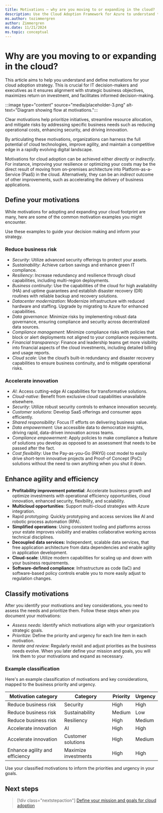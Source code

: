 ```yaml
---
title: Motivations – why are you moving to or expanding in the cloud? 
description: Use the Cloud Adoption Framework for Azure to understand the motivations behind cloud migration that can help produce more successful business outcomes.
ms.author: tozimmergren
author: Zimmergren
ms.date: 11/21/2024
ms.topic: conceptual
---
```


# Why are you moving to or expanding in the cloud?

This article aims to help you understand and define motivations for your cloud adoption strategy. This is crucial for IT decision-makers and executives as it ensures alignment with strategic business objectives, maximizes return on investment, and facilitates informed decision-making.

:::image type="content" source="media/placeholder-3.png" alt-text="Diagram showing flow at motivations.":::

Clear motivations help prioritize initiatives, streamline resource allocation, and mitigate risks by addressing specific business needs such as reducing operational costs, enhancing security, and driving innovation.  

By articulating these motivations, organizations can harness the full potential of cloud technologies, improve agility, and maintain a competitive edge in a rapidly evolving digital landscape.

Motivations for cloud adoption can be achieved either *directly* or *indirectly*. For instance, improving your resilience or optimizing your costs may be the direct result of moving from on-premises architecture into Platform-as-a-Service (PaaS) in the cloud. Alternatively, they can be an *indirect* outcome of other improvements, such as accelerating the delivery of business applications.

## Define your motivations

While motivations for adopting and expanding your cloud footprint are many, here are some of the common motivation examples you might encounter.  

Use these examples to guide your decision making and inform your strategy.

### Reduce business risk  

- *Security*: Utilize advanced security offerings to protect your assets.
- *Sustainability*: Achieve carbon savings and enhance green IT compliance.
- *Resiliency*: Increase redundancy and resilience through cloud capabilities, including multi-region deployments.
- *Business continuity*: Use the capabilities of the cloud for high availability (HA) and uptime guarantees and establish disaster recovery (DR) routines with reliable backup and recovery solutions.
- *Datacenter modernization*: Modernize infrastructure with reduced hardware and staffing. Upgrade by migrating to Azure for enhanced capabilities.
- *Data governance*: Minimize risks by implementing robust data governance, ensuring compliance and security across decentralized data sources.
- *Compliance management*: Minimize compliance risks with policies that block or alert deployments not aligned to your compliance requirements.  
- *Financial transparency*: Finance and leadership teams get more visibility into financial aspects of the cloud investments, including detailed billing and usage reports.
- *Cloud scale*: Use the cloud’s built-in redundancy and disaster recovery capabilities to ensure business continuity, and to mitigate operational risks.

### Accelerate innovation  

- *AI*: Access cutting-edge AI capabilities for transformative solutions.
- *Cloud-native*: Benefit from exclusive cloud capabilities unavailable elsewhere.
- *Security*: Utilize robust security controls to enhance innovation securely.
- *Customer solutions*: Develop SaaS offerings and consumer apps efficiently.
- *Shared responsibility*: Focus IT efforts on delivering business value.
- *Data empowerment*: Use accessible data to democratize insights, driving rapid, data-driven innovation across teams.
- *Compliance empowerment*: Apply policies to make compliance a feature of solutions you develop as opposed to an assessment that needs to be passed after the fact.
- *Cost flexibility*: Use the Pay-as-you-Go (PAYG) cost model to easily drive short-term innovative projects and Proof-of Concept (PoC) solutions without the need to own anything when you shut it down.

## Enhance agility and efficiency

- **Profitability improvement potential**: Accelerate business growth and optimize investments with operational efficiency opportunities, cloud innovation, enhanced security, flexibility, and scalability.
- **Multicloud opportunities**: Support multi-cloud strategies with Azure integration.
- Rapid prototyping: Quickly prototyping and access services like AI and robotic process automation (RPA).
- **Simplified operations**: Using consistent tooling and platforms across your estate improves visibility and enables collaborative working across technical disciplines.
- **Decoupled data services:** Independent, scalable data services, that free application architecture from data dependencies and enable agility in application development.
- **Cloud-scale**: Utilize modern capabilities for scaling up and down with your business requirements.
- **Software-defined compliance**: Infrastructure as code (IaC) and software-based policy controls enable you to more easily adjust to regulation changes.

## Classify motivations

After you identify your motivations and key considerations, you need to assess the needs and prioritize them. Follow these steps when you document your motivations:

- *Assess needs*: Identify which motivations align with your organization’s strategic goals.
- *Prioritize*: Define the priority and urgency for each line item in each motivation.
- *Iterate and review:* Regularly revisit and adjust priorities as the business needs evolve. When you later define your mission and goals, you will link them to your motivations and expand as necessary.

### Example classification

Here's an example classification of motivations and key considerations, mapped to the business priority and urgency.

| **Motivation category** | **Category** | **Priority** | **Urgency** |
|---------|---------|---------|---------|
| Reduce business risk | Security | High | High |
| Reduce business risk | Sustainability | Medium | Low |
| Reduce business risk | Resiliency | High | Medium |
| Accelerate innovation | AI | High | High |
| Accelerate innovation | Customer solutions | High | Medium |
| Enhance agility and efficiency | Maximize investments | High | High |

Use your classified motivations to inform the priorities and urgency in your goals.

## Next steps

> [!div class="nextstepaction"]
> [Define your mission and goals for cloud adoption](define-your-team.md)
